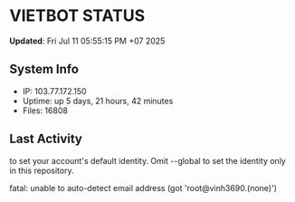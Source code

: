 # VIETBOT STATUS
**Updated**: Fri Jul 11 05:55:15 PM +07 2025

## System Info
- IP: 103.77.172.150
- Uptime: up 5 days, 21 hours, 42 minutes
- Files: 16808

## Last Activity

to set your account's default identity.
Omit --global to set the identity only in this repository.

fatal: unable to auto-detect email address (got 'root@vinh3690.(none)')

